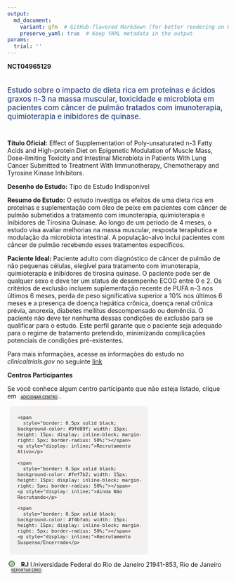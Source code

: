 ```yaml
---
output: 
  md_document:
    variant: gfm  # GitHub-flavored Markdown (for better rendering on GitHub)
    preserve_yaml: true  # Keep YAML metadata in the output
params:
  trial: ''
---
```


<script async src="https://scripts.simpleanalyticscdn.com/latest.js"></script>

**NCT04965129**

<div style="padding: 5px 5px 5px 0px; font-size: 1.20em; font-weight: 500; color: #2E4A7F; text-align: left; margin-bottom: 20px">

Estudo sobre o impacto de dieta rica em proteínas e ácidos graxos n-3 na
massa muscular, toxicidade e microbiota em pacientes com câncer de
pulmão tratados com imunoterapia, quimioterapia e inibidores de quinase.

</div>

**Título Oficial:** Effect of Supplementation of Poly-unsaturated n-3
Fatty Acids and High-protein Diet on Epigenetic Modulation of Muscle
Mass, Dose-limiting Toxicity and Intestinal Microbiota in Patients With
Lung Cancer Submitted to Treatment With Immunotherapy, Chemotherapy and
Tyrosine Kinase Inhibitors.

**Desenho do Estudo:** Tipo de Estudo Indisponivel

**Resumo do Estudo:** O estudo investiga os efeitos de uma dieta rica em
proteínas e suplementação com óleo de peixe em pacientes com câncer de
pulmão submetidos a tratamento com imunoterapia, quimioterapia e
Inibidores de Tirosina Quinase. Ao longo de um período de 4 meses, o
estudo visa avaliar melhorias na massa muscular, resposta terapêutica e
modulação da microbiota intestinal. A população-alvo inclui pacientes
com câncer de pulmão recebendo esses tratamentos específicos.

**Paciente Ideal:** Paciente adulto com diagnóstico de câncer de pulmão
de não pequenas células, elegível para tratamento com imunoterapia,
quimioterapia e inibidores de tirosina quinase. O paciente pode ser de
qualquer sexo e deve ter um status de desempenho ECOG entre 0 e 2. Os
critérios de exclusão incluem suplementação recente de PUFA n-3 nos
últimos 6 meses, perda de peso significativa superior a 10% nos últimos
6 meses e a presença de doença hepática crônica, doença renal crônica
prévia, anorexia, diabetes mellitus descompensado ou demência. O
paciente não deve ter nenhuma dessas condições de exclusão para se
qualificar para o estudo. Este perfil garante que o paciente seja
adequado para o regime de tratamento pretendido, minimizando
complicações potenciais de condições pré-existentes.

Para mais informações, acesse as informações do estudo no
*clinicaltrials.gov* no seguinte
[link](https://clinicaltrials.gov/ct2/show/NCT04965129)

**Centros Participantes**

Se você conhece algum centro participante que não esteja listado, clique
em
<span style="color: #2E4A7F; margin-left: 2px; padding: 4px; background-color: #f3f2f1; border-radius: 8px; font-weight: 500; font-size: 0.6em"><a
href="https://cancertrialsbr.shinyapps.io/formsapp?study_nct_id=NCT04965129&amp;location_id=N%2FA&amp;location_full_name=N%2FA&amp;form_type=Adicionar%20Centro"
target="_blank">ADICIONAR CENTRO</a></span>.

<div style="margin-bottom: 8px; margin-left: 5px; padding: 8px; max-width: 300px; background-color: #f3f2f1; border-radius: 8px; font-size: 0.9em">

<div style="margin-left: 10px;">

    <span 
      style="border: 0.5px solid black; background-color: #9fd89f; width: 15px; height: 15px; display: inline-block; margin-right: 5px; border-radius: 50%;"></span>
    <p style="display: inline;">Recrutamento Ativo</p>

</div>

<div style="margin-left: 10px;">

    <span 
      style="border: 0.5px solid black; background-color: #fef7b2; width: 15px; height: 15px; display: inline-block; margin-right: 5px; border-radius: 50%;"></span>
    <p style="display: inline;">Ainda Não Recrutando</p>

</div>

<div style="margin-left: 10px;">

    <span 
      style="border: 0.5px solid black; background-color: #f4bfab; width: 15px; height: 15px; display: inline-block; margin-right: 5px; border-radius: 50%;"></span>
    <p style="display: inline;">Recrutamento Suspenso/Encerrado</p>

</div>

</div>

<div style="margin: 3px;">

<span style="border: 0.5px solid black; display: inline-block; width: 12px; height: 12px; border-radius: 50%; margin-right: 10px; padding-bottom: 0px; background-color: #9fd89f;"></span>
<b>RJ</b> Universidade Federal do Rio de Janeiro 21941-853, Rio de
Janeiro
<span style="color: #2E4A7F; margin-left: 2px; padding: 4px; background-color: #f3f2f1; border-radius: 8px; font-weight: 500; font-size: 0.6em"><a
href="https://cancertrialsbr.shinyapps.io/formsapp?study_nct_id=NCT04965129&amp;location_id=FEDERALUNIVERSITYOFRIODEJANEIRORIODEJANEIRORIODEJANEIRO21941913BRAZIL&amp;location_full_name=Universidade%20Federal%20do%20Rio%20de%20Janeiro%2C%2021941-853%2C%20Rio%20de%20Janeiro&amp;form_type=Reportar%20Erro"
target="_blank">REPORTAR ERRO</a></span>

</div>
